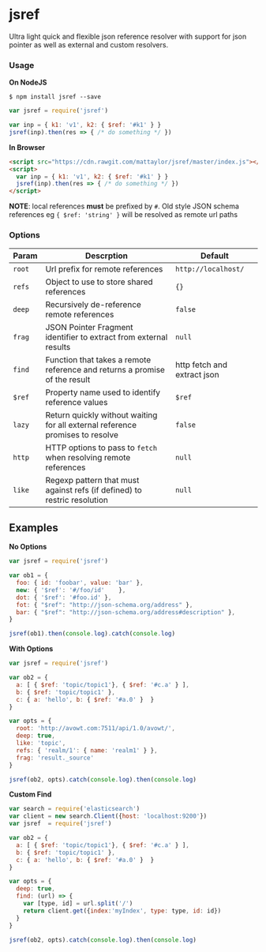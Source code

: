 # jsref

Ultra light quick and flexible json reference resolver with support for json pointer as well as external and custom resolvers. 

### Usage

__On NodeJS__ 

`$ npm install jsref --save`

```javascript
var jsref = require('jsref')

var inp = { k1: 'v1', k2: { $ref: '#k1' } }
jsref(inp).then(res => { /* do something */ })
```

__In Browser__

```html
<script src="https://cdn.rawgit.com/mattaylor/jsref/master/index.js"></script>
<script>
  var inp = { k1: 'v1', k2: { $ref: '#k1' } }
  jsref(inp).then(res => { /* do something */ })
</script>
```

__NOTE__: local references __must__ be prefixed by `#`. 
Old style JSON schema references eg `{ $ref: 'string' }` will be resolved as remote url paths
   
### Options

Param  | Descrption  | Default
-------| ----------- | ---------
`root` | Url prefix for remote references | `http://localhost/`
`refs` | Object to use to store shared references | `{}`
`deep` | Recursively de-reference remote references | `false`
`frag` | JSON Pointer Fragment identifier to extract from external results | `null`
`find` | Function that takes a remote reference and returns a promise of the result | http fetch and extract json 
`$ref` | Property name used to identify reference values | `$ref` 
`lazy` | Return quickly without waiting for all external reference promises to resolve | `false` 
`http` | HTTP options to pass to `fetch` when resolving remote references | `null`
`like` | Regexp pattern that must against refs (if defined) to restric resolution | `null`

## Examples 

__No Options__

```javascript
var jsref = require('jsref')

var ob1 = {
  foo: { id: 'foobar', value: 'bar' },
  new: { '$ref': '#/foo/id'    },
  dot: { '$ref': '#foo.id' },
  fot: { "$ref": "http://json-schema.org/address" },
  bar: { "$ref": "http://json-schema.org/address#description" },
}

jsref(ob1).then(console.log).catch(console.log)
```

__With Options__

```javascript
var jsref = require('jsref')

var ob2 = {
  a: [ { $ref: 'topic/topic1'}, { $ref: '#c.a' } ], 
  b: { $ref: 'topic/topic1' }, 
  c: { a: 'hello', b: { $ref: '#a.0' }  }
}

var opts = { 
  root: 'http://avowt.com:7511/api/1.0/avowt/', 
  deep: true,
  like: 'topic',
  refs: { 'realm/1': { name: 'realm1' } },
  frag: 'result._source'
}

jsref(ob2, opts).catch(console.log).then(console.log)
```

__Custom Find__

```javascript
var search = require('elasticsearch')
var client = new search.Client({host: 'localhost:9200'})
var jsref  = require('jsref')

var ob2 = {
  a: [ { $ref: 'topic/topic1'}, { $ref: '#c.a' } ], 
  b: { $ref: 'topic/topic1' },
  c: { a: 'hello', b: { $ref: '#a.0' }  }
}

var opts = { 
  deep: true,
  find: (url) => {
    var [type, id] = url.split('/')
    return client.get({index:'myIndex', type: type, id: id})
  }
}

jsref(ob2, opts).catch(console.log).then(console.log)
```
